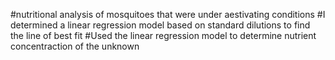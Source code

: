 #nutritional analysis of mosquitoes that were under aestivating conditions
#I determined a linear regression model based on standard dilutions to find the line of best fit
#Used the linear regression model to determine nutrient concentraction of the unknown
